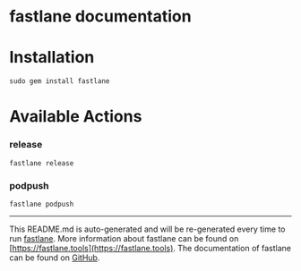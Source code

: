 fastlane documentation
================
# Installation
```
sudo gem install fastlane
```
# Available Actions
### release
```
fastlane release
```

### podpush
```
fastlane podpush
```


----

This README.md is auto-generated and will be re-generated every time to run [fastlane](https://fastlane.tools).
More information about fastlane can be found on [https://fastlane.tools](https://fastlane.tools).
The documentation of fastlane can be found on [GitHub](https://github.com/fastlane/fastlane/tree/master/fastlane).